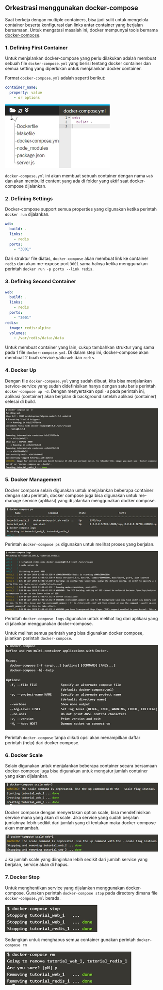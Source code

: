 ## Orkestrasi menggunakan docker-compose

Saat berkeja dengan multiple containers, bisa jadi sulit untuk mengelola container beserta konfigurasi dan links antar container yang berjalan bersamaan. Untuk mengatasi masalah ini, docker mempunyai tools bernama [docker-compose](https://docs.docker.com/compose/install/).

### 1. Defining First Container

Untuk menjalankan docker-compose yang perlu dilakukan adalah membuat sebuah file `docker-compose.yml` yang berisi tentang docker container dan semua setting yang diperlukan untuk menjalankan docker container.

Format `docker-compose.yml` adalah seperti berikut:

```yaml
container_name:
  property: value
    - or options
```

![docker-compose.yaml](compose/1.jpg)

`docker-compose.yml` ini akan membuat sebuah container dengan nama `web` dan akan membuild content yang ada di folder yang aktif saat docker-compose dijalankan.

### 2. Defining Settings

Docker-compose support semua properties yang digunakan ketika perintah `docker run` dijalankan.

```yaml
web:
  build: .
  links:
    - redis
  ports:
    - "3001"
```

Dari struktur file diatas, `docker-compose` akan membuat link ke container `redis` dan akan me-expose port `3001` sama halnya ketika menggunakan perintah `docker run -p ports --link redis`.

### 3. Defining Second Container

```yaml
web:
  build: .
  links:
    - redis
  ports:
    - "3001"
redis:
  image: redis:alpine
  volumes:
    - /var/redis/data:/data
```

Untuk membuat container yang lain, cukup tambahkan struktur yang sama pada 1 file `docker-compose.yml`. Di dalam step ini, docker-compose akan membuat 2 buah service yaitu `web` dan `redis`.

### 4. Docker Up

Dengan file `docker-compose.yml` yang sudah dibuat, kita bisa menjalankan service-service yang sudah didefinisikan hanya dengan satu baris perintah `docker-compose up -d`. Dengan menyertakan opsi `-d` pada perintah ini, aplikasi (container) akan berjalan di background setelah aplikasi (container) selesai di build.

![docker-compose up -d](compose/5.jpg)

### 5. Docker Management

Docker compose selain digunakan untuk menjalankan beberapa container dengan satu perintah, docker compose juga bisa digunakan untuk me-manage service (aplikasi) yang di jalankan menggunakan docker compose.

![docker-compose ps](compose/6.jpg)

Perintah `docker-compose ps` digunakan untuk melihat proses yang berjalan.

![docker-compose logs](compose/7.jpg)

Perintah `docker-compose logs` digunakan untuk melihat log dari aplikasi yang di jalankan menggunakan docker-compose.

Untuk melihat semua perintah yang bisa digunakan docker compose, jalankan perintah `docker-compose`.

![docker-compose help](compose/8.jpg)

Perintah `docker-compose` tanpa diikuti opsi akan menampilkan daftar perintah (help) dari docker compose.

### 6. Docker Scale

Selain digunakan untuk menjalankan beberapa container secara bersamaan docker-compose juga bisa digunakan untuk mengatur jumlah container yang akan dijalankan.

![docker-compose scale](compose/9.jpg)

Docker compose dengan menyertakan option scale, bisa mendefinisikan service mana yang akan di scale. Jika service yang sudah berjalan jumlahnya lebih sedikit dari jumlah yang di tentukan maka docker-compose akan menambah.

![docker-compose scale](compose/10.jpg)

Jika jumlah scale yang diinginkan lebih sedikit dari jumlah service yang berjalan, service akan di hapus.

### 7. Docker Stop

Untuk menghentikan service yang dijalankan menggunakan docker-compose. Gunakan perintah `docker-compose stop` pada directory dimana file `docker-compose.yml` berada.

![docker-compose scale](compose/11.jpg)

Sedangkan untuk menghapus semua container gunakan perintah `docker-compose rm`

![docker-compose scale](compose/12.jpg)